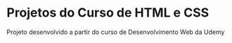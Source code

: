 # Projetos do Curso de HTML e CSS
 Projeto desenvolvido a partir do curso de Desenvolvimento Web da Udemy

